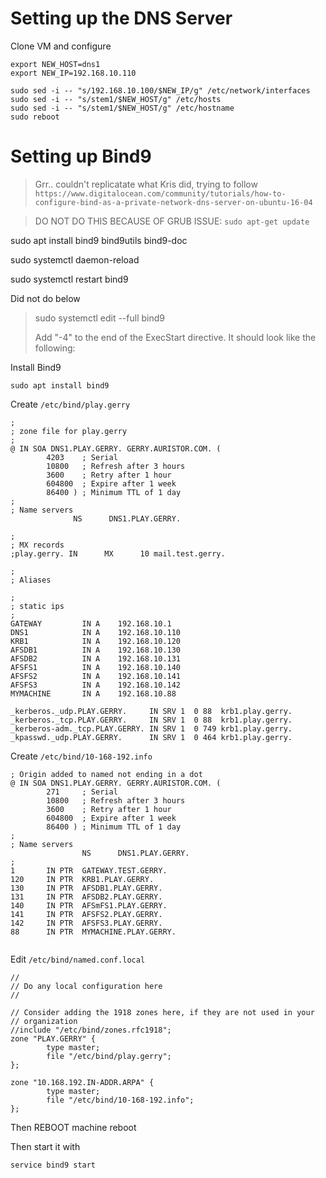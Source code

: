 
# Setting up the DNS Server

Clone VM and configure 

```
export NEW_HOST=dns1
export NEW_IP=192.168.10.110

sudo sed -i -- "s/192.168.10.100/$NEW_IP/g" /etc/network/interfaces
sudo sed -i -- "s/stem1/$NEW_HOST/g" /etc/hosts
sudo sed -i -- "s/stem1/$NEW_HOST/g" /etc/hostname
sudo reboot
```



# Setting up Bind9

> Grr.. couldn't replicatate what Kris did, trying to follow
> `https://www.digitalocean.com/community/tutorials/how-to-configure-bind-as-a-private-network-dns-server-on-ubuntu-16-04`

> DO NOT DO THIS BECAUSE OF GRUB ISSUE:    ```sudo apt-get update```

sudo apt install bind9 bind9utils bind9-doc

sudo systemctl daemon-reload

sudo systemctl restart bind9

Did not do below
> sudo systemctl edit --full bind9
> 
> Add "-4" to the end of the ExecStart directive. It should look like the following:


Install Bind9

```
sudo apt install bind9
```

Create `/etc/bind/play.gerry`

```
;
; zone file for play.gerry
;
@ IN SOA DNS1.PLAY.GERRY. GERRY.AURISTOR.COM. (
        4203    ; Serial
        10800   ; Refresh after 3 hours
        3600    ; Retry after 1 hour
        604800  ; Expire after 1 week
        86400 ) ; Minimum TTL of 1 day
;
; Name servers
              NS      DNS1.PLAY.GERRY.

;
; MX records
;play.gerry. IN      MX      10 mail.test.gerry.

;
; Aliases

;
; static ips
;
GATEWAY         IN A    192.168.10.1
DNS1            IN A    192.168.10.110
KRB1            IN A    192.168.10.120
AFSDB1          IN A    192.168.10.130
AFSDB2          IN A    192.168.10.131
AFSFS1          IN A    192.168.10.140
AFSFS2          IN A    192.168.10.141
AFSFS3          IN A    192.168.10.142
MYMACHINE       IN A    192.168.10.88

_kerberos._udp.PLAY.GERRY.     IN SRV 1  0 88  krb1.play.gerry.
_kerberos._tcp.PLAY.GERRY.     IN SRV 1  0 88  krb1.play.gerry.
_kerberos-adm._tcp.PLAY.GERRY. IN SRV 1  0 749 krb1.play.gerry.
_kpasswd._udp.PLAY.GERRY.      IN SRV 1  0 464 krb1.play.gerry.
```

Create `/etc/bind/10-168-192.info`

```
; Origin added to named not ending in a dot
@ IN SOA DNS1.PLAY.GERRY. GERRY.AURISTOR.COM. (
        271     ; Serial
        10800   ; Refresh after 3 hours
        3600    ; Retry after 1 hour
        604800  ; Expire after 1 week
        86400 ) ; Minimum TTL of 1 day
;
; Name servers
                NS      DNS1.PLAY.GERRY.
;
1       IN PTR  GATEWAY.TEST.GERRY.
120     IN PTR  KRB1.PLAY.GERRY.
130     IN PTR  AFSDB1.PLAY.GERRY.
131     IN PTR  AFSDB2.PLAY.GERRY.
140     IN PTR  AFSmFS1.PLAY.GERRY.
141     IN PTR  AFSFS2.PLAY.GERRY.
142     IN PTR  AFSFS3.PLAY.GERRY.
88      IN PTR  MYMACHINE.PLAY.GERRY.


```

Edit `/etc/bind/named.conf.local`

```
//
// Do any local configuration here
//

// Consider adding the 1918 zones here, if they are not used in your
// organization
//include "/etc/bind/zones.rfc1918";
zone "PLAY.GERRY" {
        type master;
        file "/etc/bind/play.gerry";
};

zone "10.168.192.IN-ADDR.ARPA" {
        type master;
        file "/etc/bind/10-168-192.info";
};
```

Then REBOOT machine
	reboot

Then start it with

```
service bind9 start
```